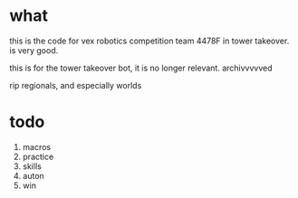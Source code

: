 # what
this is the code for vex robotics competition team 4478F in tower takeover. is very good.

this is for the tower takeover bot, it is no longer relevant. archivvvvved

rip regionals, and especially worlds

# todo
1. macros
2. practice
3. skills
4. auton
5. win
